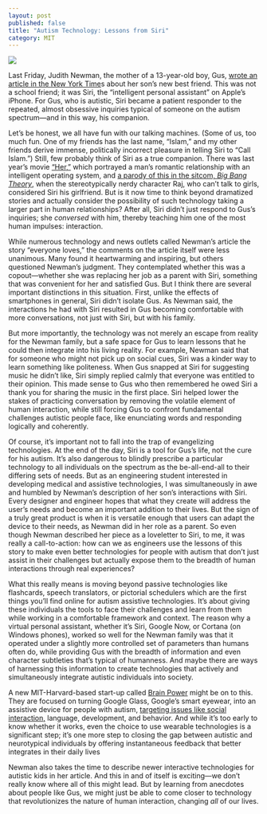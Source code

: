 ```yaml
---
layout: post
published: false
title: "Autism Technology: Lessons from Siri"
category: MIT
---
```


![](http://9to5mac.files.wordpress.com/2011/10/siri-answers-will-you-marry-me.jpg)

Last Friday, Judith Newman, the mother of a 13-year-old boy, Gus, [wrote an article in the New York Time](http://www.nytimes.com/2014/10/19/fashion/how-apples-siri-became-one-autistic-boys-bff.html)s about her son’s new best friend. This was not a school friend; it was Siri, the “intelligent personal assistant” on Apple’s iPhone. For Gus, who is autistic, Siri became a patient responder to the repeated, almost obsessive inquiries typical of someone on the autism spectrum—and in this way, his companion.

Let’s be honest, we all have fun with our talking machines. (Some of us, too much fun. One of my friends has the last name, “Islam,” and my other friends derive immense, politically incorrect pleasure in telling Siri to “Call Islam.”) Still, few probably think of Siri as a true companion. There was last year’s movie [“Her,”](http://www.herthemovie.com/#/home) which portrayed a man’s romantic relationship with an intelligent operating system, and [a parody of this in the sitcom, _Big Bang Theory_,](https://www.youtube.com/watch?v=vti6yzyuy1I) when the stereotypically nerdy character Raj, who can’t talk to girls, considered Siri his girlfriend. But is it now time to think beyond dramatized stories and actually consider the possibility of such technology taking a larger part in human relationships? After all, Siri didn’t just respond to Gus’s inquiries; she _conversed_ with him, thereby teaching him one of the most human impulses: interaction. 

While numerous technology and news outlets called Newman’s article the story “everyone loves,” the comments on the article itself were less unanimous. Many found it heartwarming and inspiring, but others questioned Newman’s judgment. They contemplated whether this was a copout—whether she was replacing her job as a parent with Siri, something that was convenient for her and satisfied Gus. But I think there are several important distinctions in this situation. First, unlike the effects of smartphones in general, Siri didn’t isolate Gus. As Newman said, the interactions he had with Siri resulted in Gus becoming comfortable with more conversations, not just with Siri, but with his family. 

But more importantly, the technology was not merely an escape from reality for the Newman family, but a safe space for Gus to learn lessons that he could then integrate into his living reality. For example, Newman said that for someone who might not pick up on social cues, Siri was a kinder way to learn something like politeness. When Gus snapped at Siri for suggesting music he didn’t like, Siri simply replied calmly that everyone was entitled to their opinion. This made sense to Gus who then remembered he owed Siri a thank you for sharing the music in the first place. Siri helped lower the stakes of practicing conversation by removing the volatile element of human interaction, while still forcing Gus to confront fundamental challenges autistic people face, like enunciating words and responding logically and coherently. 

Of course, it’s important not to fall into the trap of evangelizing technologies. At the end of the day, Siri is a tool for Gus’s life, not the cure for his autism. It’s also dangerous to blindly prescribe a particular technology to all individuals on the spectrum as the be-all-end-all to their differing sets of needs. But as an engineering student interested in developing medical and assistive technologies, I was simultaneously in awe and humbled by Newman’s description of her son’s interactions with Siri. Every designer and engineer hopes that what they create will address the user’s needs and become an important addition to their lives. But the sign of a truly great product is when it is versatile enough that users can adapt the device to their needs, as Newman did in her role as a parent. So even though Newman described her piece as a loveletter to Siri, to me, it was really a call-to-action: how can we as engineers use the lessons of this story to make even better technologies for people with autism that don’t just assist in their challenges but actually expose them to the breadth of human interactions through real experiences?

What this really means is moving beyond passive technologies like flashcards, speech translators, or pictorial schedulers which are the first things you’ll find online for autism assistive technologies. It’s about giving these individuals the tools to face their challenges and learn from them while working in a comfortable framework and context. The reason why a virtual personal assistant, whether it’s Siri, Google Now, or Cortana (on Windows phones), worked so well for the Newman family was that it operated under a slightly more controlled set of parameters than humans often do, while providing Gus with the breadth of information and even character subtleties that’s typical of humanness. And maybe there are ways of harnessing this information to create technologies that actively and simultaneously integrate autistic individuals into society. 

A new MIT-Harvard-based start-up called [Brain Power](http://brain-power.com) might be on to this. They are focused on turning Google Glass, Google’s smart eyewear, into an assistive device for people with autism, [targeting issues like social interaction,](http://www.autismspeaks.org/news/news-item/google-glass-app-reads-emotions-may-benefit-some-autism) language, development, and behavior. And while it’s too early to know whether it works, even the choice to use wearable technologies is a significant step; it’s one more step to closing the gap between autistic and neurotypical individuals by offering instantaneous feedback that better integrates in their daily lives 

Newman also takes the time to describe newer interactive technologies for autistic kids in her article. And this in and of itself is exciting—we don’t really know where all of this might lead. But by learning from anecdotes about people like Gus, we might just be able to come closer to technology that revolutionizes the nature of human interaction, changing _all_ of our lives.






